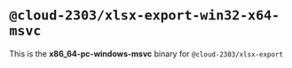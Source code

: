 # `@cloud-2303/xlsx-export-win32-x64-msvc`

This is the **x86_64-pc-windows-msvc** binary for `@cloud-2303/xlsx-export`
